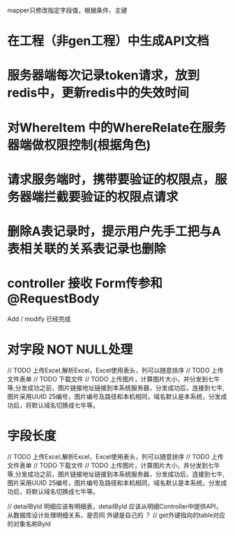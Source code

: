 
mapper只修改指定字段值，根据条件、主键
# 在工程（非gen工程）中生成API文档
# 服务器端每次记录token请求，放到redis中，更新redis中的失效时间
# 对WhereItem 中的WhereRelate在服务器端做权限控制(根据角色)
# 请求服务端时，携带要验证的权限点，服务器端拦截要验证的权限点请求
# 删除A表记录时，提示用户先手工把与A表相关联的关系表记录也删除
# controller 接收 Form传参和 @RequestBody
Add / modify 已经完成
# 对字段 NOT NULL处理

// TODO 上传Excel,解析Excel，Excel使用表头，列可以随意排序
// TODO 上传文件表单
// TODO 下载文件
// TODO 上传图片，计算图片大小，并分发到七牛等,分发成功之前，图片链接地址链接到本系统服务器，分发成功后，连接到七牛,图片采用UUID 25编号，图片编号及路径和本机相同，域名默认是本系统，分发成功后，将默认域名切换成七牛等。


# 字段长度

// TODO 上传Excel,解析Excel，Excel使用表头，列可以随意排序
// TODO 上传文件表单
// TODO 下载文件
// TODO 上传图片，计算图片大小，并分发到七牛等,分发成功之前，图片链接地址链接到本系统服务器，分发成功后，连接到七牛,图片采用UUID 25编号，图片编号及路径和本机相同，域名默认是本系统，分发成功后，将默认域名切换成七牛等。


// detailById 明细应该有明细表，detailById 应该从明细Controller中提供API，  从数据库设计处理明细关系，是否同  外键是自己的 ？
//  get外键指向的table对应的对象名称ById
